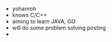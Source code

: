 - yohanroh
- knows C/C++
- aiming to learn JAVA, GO
- will do some problem solving posting
- 
<!---
noyo0426/noyo0426 is a ✨ special ✨ repository because its `README.md` (this file) appears on your GitHub profile.
You can click the Preview link to take a look at your changes.
--->
